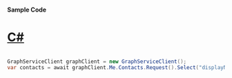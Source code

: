 #### Sample Code
# [C#](#tab/Csharp)

```C#

GraphServiceClient graphClient = new GraphServiceClient();
var contacts = await graphClient.Me.Contacts.Request().Select("displayName,emailAddresses").GetAsync();

```
